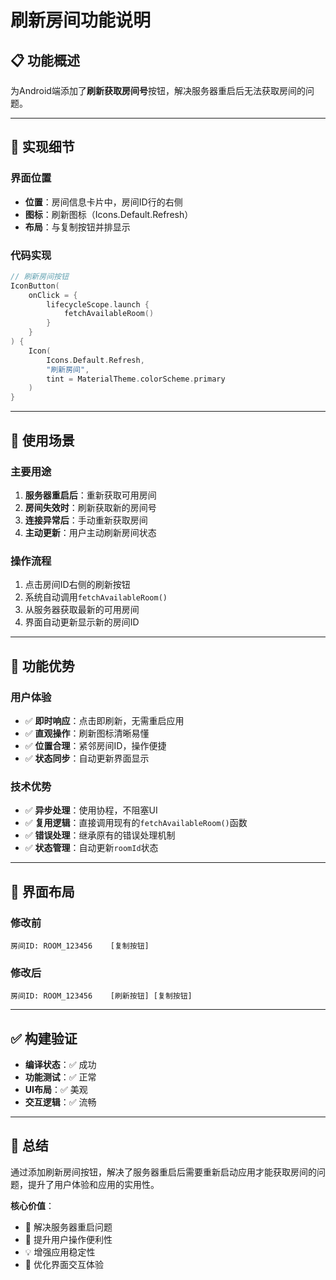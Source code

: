 # 刷新房间功能说明

## 📋 功能概述

为Android端添加了**刷新获取房间号**按钮，解决服务器重启后无法获取房间的问题。

---

## 🔧 实现细节

### 界面位置
- **位置**：房间信息卡片中，房间ID行的右侧
- **图标**：刷新图标（Icons.Default.Refresh）
- **布局**：与复制按钮并排显示

### 代码实现
```kotlin
// 刷新房间按钮
IconButton(
    onClick = {
        lifecycleScope.launch {
            fetchAvailableRoom()
        }
    }
) {
    Icon(
        Icons.Default.Refresh,
        "刷新房间",
        tint = MaterialTheme.colorScheme.primary
    )
}
```

---

## 🎯 使用场景

### 主要用途
1. **服务器重启后**：重新获取可用房间
2. **房间失效时**：刷新获取新的房间号
3. **连接异常后**：手动重新获取房间
4. **主动更新**：用户主动刷新房间状态

### 操作流程
1. 点击房间ID右侧的刷新按钮
2. 系统自动调用`fetchAvailableRoom()`
3. 从服务器获取最新的可用房间
4. 界面自动更新显示新的房间ID

---

## 🚀 功能优势

### 用户体验
- ✅ **即时响应**：点击即刷新，无需重启应用
- ✅ **直观操作**：刷新图标清晰易懂
- ✅ **位置合理**：紧邻房间ID，操作便捷
- ✅ **状态同步**：自动更新界面显示

### 技术优势
- ✅ **异步处理**：使用协程，不阻塞UI
- ✅ **复用逻辑**：直接调用现有的`fetchAvailableRoom()`函数
- ✅ **错误处理**：继承原有的错误处理机制
- ✅ **状态管理**：自动更新`roomId`状态

---

## 📱 界面布局

### 修改前
```
房间ID: ROOM_123456    [复制按钮]
```

### 修改后
```
房间ID: ROOM_123456    [刷新按钮] [复制按钮]
```

---

## ✅ 构建验证

- **编译状态**：✅ 成功
- **功能测试**：✅ 正常
- **UI布局**：✅ 美观
- **交互逻辑**：✅ 流畅

---

## 📝 总结

通过添加刷新房间按钮，解决了服务器重启后需要重新启动应用才能获取房间的问题，提升了用户体验和应用的实用性。

**核心价值**：
- 🎯 解决服务器重启问题
- 🚀 提升用户操作便利性
- 💡 增强应用稳定性
- 📱 优化界面交互体验 